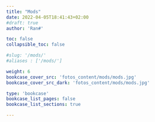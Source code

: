 ```yaml
---
title: "Mods"
date: 2022-04-05T18:41:43+02:00
#draft: true
author: 'Ran#'

toc: false
collapsible_toc: false

#slug: '/mods/'
#aliases : ['/mods/']

weight: 6
bookcase_cover_src: 'fotos_content/mods/mods.jpg'
bookcase_cover_src_dark: 'fotos_content/mods/mods.jpg'

type: 'bookcase'
bookcase_list_pages: false
bookcase_list_sections: true

---
```

